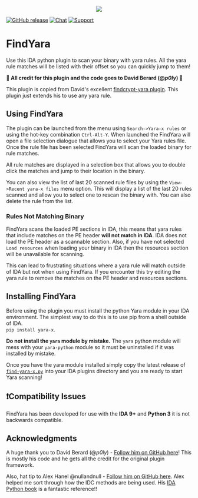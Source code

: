 <p align="center">
<img src="https://user-images.githubusercontent.com/5906222/133688671-d830f2e2-b8d4-4238-a5dd-02808984ae36.gif">
</p>

[![GitHub release](https://img.shields.io/github/v/release/oalabs/findyara-ida.svg)](https://github.com/OALabs/findyara-ida/releases) [![Chat](https://img.shields.io/badge/chat-Discord-blueviolet)](https://discord.gg/cw4U3WHvpn) [![Support](https://img.shields.io/badge/Support-Patreon-FF424D)](https://www.patreon.com/oalabs)

# FindYara
Use this IDA python plugin to scan your binary with yara rules. All the yara rule matches will be listed with their offset so you can quickly jump to them!  

**:beers: All credit for this plugin and the code goes to David Berard (@_p0ly_) :beers:**

This plugin is copied from David's excellent [findcrypt-yara plugin](https://github.com/polymorf/findcrypt-yara). This plugin just extends his to use any yara rule. 

## Using FindYara
The plugin can be launched from the menu using `Search->Yara-x rules` or using the hot-key combination `Ctrl-Alt-Y`. When launched the FindYara will open a file selection dialogue that allows you to select your Yara rules file. Once the rule file has been selected FindYara will scan the loaded binary for rule matches. 

All rule matches are displayed in a selection box that allows you to double click the matches and jump to their location in the binary. 

You can also view the list of last 20 scanned rule files by using the `View->Recent yara-x files` menu option. This will display a list of the last 20 rules scanned and allow you to select one to rescan the binary with. You can also delete the rule from the list.

### Rules Not Matching Binary
FindYara scans the loaded PE sections in IDA, this means that yara rules that include matches on the PE header **will not match in IDA**. IDA does not load the PE header as a scannable section. Also, if you have not selected `Load resources` when loading your binary in IDA then the resources section will be unavailable for scanning. 

This can lead to frustrating situations where a yara rule will match outside of IDA but not when using FindYara. If you encounter this try editing the yara rule to remove the matches on the PE header and resources sections.

## Installing FindYara 
Before using the plugin you must install the python Yara module in your IDA environment. The simplest way to do this is to use pip from a shell outside of IDA.  
`pip install yara-x`. 

**Do not install the `yara` module by mistake.** The `yara` python module will mess with your `yara-python` module so it must be uninstalled if it was installed by mistake.

Once you have the yara module installed simply copy the latest release of [`find-yara-x.py`](https://github.com/OALabs/findyara-ida/releases) into your IDA plugins directory and you are ready to start Yara scanning!

## ❗Compatibility Issues
FindYara has been developed for use with the __IDA 9+__ and __Python 3__ it is not backwards compatible. 


## Acknowledgments
A huge thank you to David Berard (@_p0ly_) - [Follow him on GitHub here](https://github.com/polymorf/)! This is mostly his code and he gets all the credit for the original plugin framework.

Also, hat tip to Alex Hanel @nullandnull - [Follow him on GitHub here](https://github.com/alexander-hanel). Alex helped me sort through how the IDC methods are being used. His [IDA Python book](https://leanpub.com/IDAPython-Book) is a fantastic reference!!

